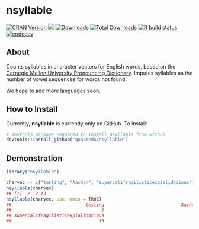 
# nsyllable

<!-- badges: start -->

[![CRAN
Version](https://www.r-pkg.org/badges/version/nsyllable)](https://CRAN.R-project.org/package=nsyllable)
[![](https://img.shields.io/badge/devel%20version-0.90-royalblue.svg)](https://github.com/quanteda/nsyllable)
[![Downloads](https://cranlogs.r-pkg.org/badges/nsyllable)](https://CRAN.R-project.org/package=nsyllable)
[![Total
Downloads](https://cranlogs.r-pkg.org/badges/grand-total/nsyllable?color=orange)](https://CRAN.R-project.org/package=nsyllable)
[![R build
status](https://github.com/quanteda/nsyllable/workflows/R-CMD-check/badge.svg)](https://github.com/quanteda/nsyllable/actions)
[![codecov](https://codecov.io/gh/quanteda/nsyllable/branch/master/graph/badge.svg)](https://codecov.io/gh/quanteda/nsyllable)
<!-- badges: end -->

## About

Counts syllables in character vectors for English words, based on the
[Carnegie Mellon University Pronouncing
Dictionary](http://www.speech.cs.cmu.edu/cgi-bin/cmudict). Imputes
syllables as the number of vowel sequences for words not found.

We hope to add more languages soon.

## How to Install

Currently, **nsyllable** is currently only on GitHub. To install:

``` r
# devtools package required to install nsyllable from Github 
devtools::install_github("quanteda/nsyllable") 
```

## Demonstration

``` r
library("nsyllable")

charvec <- c("testing", "Aachen", "supercalifragilisticexpialidocious")
nsyllable(charvec)
## [1]  2  2 13
nsyllable(charvec, use.names = TRUE)
##                            testing                             Aachen 
##                                  2                                  2 
## supercalifragilisticexpialidocious 
##                                 13
```
